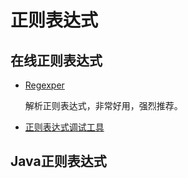 # 正则表达式

## 在线正则表达式

* [Regexper](https://regexper.com/) 

  解析正则表达式，非常好用，强烈推荐。
  
* [正则表达式调试工具](http://www1.qdfuns.com/tools.php?mod=regex)
  
## Java正则表达式

